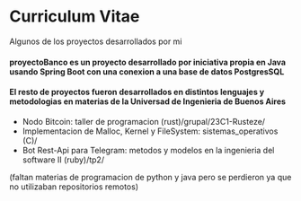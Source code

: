 # Curriculum Vitae
Algunos de los proyectos desarrollados por mi

#### proyectoBanco es un proyecto desarrollado por iniciativa propia en Java usando Spring Boot con una conexion a una base de datos PostgresSQL  
#### El resto de proyectos fueron desarrollados en distintos lenguajes y metodologias en materias de la Universad de Ingenieria de Buenos Aires  
  - Nodo Bitcoin: taller de programacion (rust)/grupal/23C1-Rusteze/  
  - Implementacion de Malloc, Kernel y FileSystem: sistemas_operativos (C)/
  - Bot Rest-Api para Telegram: metodos y modelos en la ingenieria del software II (ruby)/tp2/


(faltan materias de programacion de python y java pero se perdieron ya que no utilizaban repositorios remotos)
